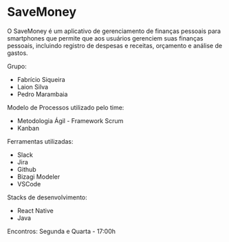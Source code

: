 # SaveMoney

O SaveMoney é um aplicativo de gerenciamento de finanças pessoais para smartphones que permite que aos usuários gerenciem suas finanças pessoais, incluindo registro de despesas e receitas, orçamento e análise de gastos.

Grupo: 
- Fabrício Siqueira
- Laion Silva
- Pedro Marambaia

Modelo de Processos utilizado pelo time:
- Metodologia Ágil - Framework Scrum
- Kanban

Ferramentas utilizadas:

- Slack
- Jira
- Github
- Bizagi Modeler
- VSCode

Stacks de desenvolvimento:
- React Native 
- Java

Encontros:
Segunda e Quarta - 17:00h 

